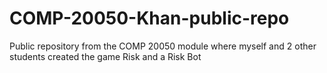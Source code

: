 # COMP-20050-Khan-public-repo
Public repository from the COMP 20050 module where myself and 2 other students created the game Risk and a Risk Bot
